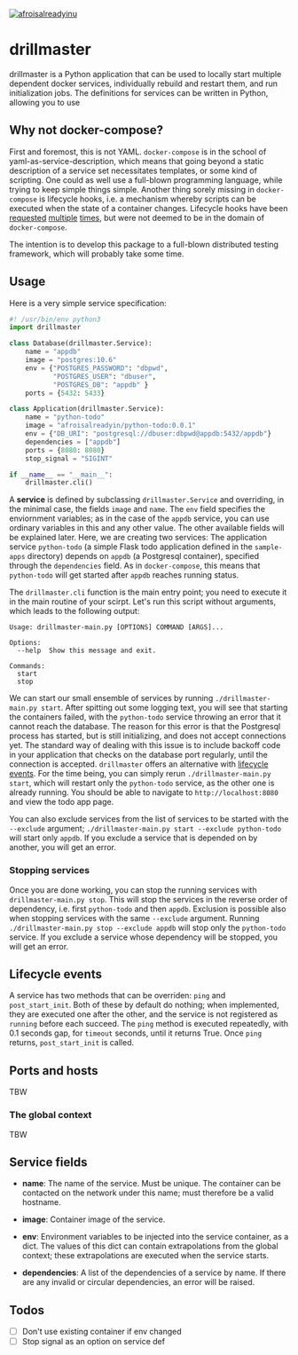 [![afroisalreadyinu](https://circleci.com/gh/afroisalreadyinu/drillmaster.svg?style=svg)](https://app.circleci.com/pipelines/github/afroisalreadyinu/drillmaster)

# drillmaster

drillmaster is a Python application that can be used to locally start multiple
dependent docker services, individually rebuild and restart them, and run
initialization jobs. The definitions for services can be written in Python,
allowing you to use

## Why not docker-compose?

First and foremost, this is not YAML. `docker-compose` is in the school of
yaml-as-service-description, which means that going beyond a static description
of a service set necessitates templates, or some kind of scripting. One could as
well use a full-blown programming language, while trying to keep simple things
simple. Another thing sorely missing in `docker-compose` is lifecycle hooks,
i.e. a mechanism whereby scripts can be executed when the state of a container
changes. Lifecycle hooks have been
[requested](https://github.com/docker/compose/issues/1809)
[multiple](https://github.com/docker/compose/issues/5764)
[times](https://github.com/compose-spec/compose-spec/issues/84), but were not
deemed to be in the domain of `docker-compose`.

The intention is to develop this package to a full-blown distributed testing
framework, which will probably take some time.

## Usage

Here is a very simple service specification:

```python
#! /usr/bin/env python3
import drillmaster

class Database(drillmaster.Service):
    name = "appdb"
    image = "postgres:10.6"
    env = {"POSTGRES_PASSWORD": "dbpwd",
           "POSTGRES_USER": "dbuser",
           "POSTGRES_DB": "appdb" }
    ports = {5432: 5433}

class Application(drillmaster.Service):
    name = "python-todo"
    image = "afroisalreadyin/python-todo:0.0.1"
    env = {"DB_URI": "postgresql://dbuser:dbpwd@appdb:5432/appdb"}
    dependencies = ["appdb"]
    ports = {8080: 8080}
    stop_signal = "SIGINT"

if __name__ == "__main__":
    drillmaster.cli()
```

A **service** is defined by subclassing `drillmaster.Service` and overriding, in
the minimal case, the fields `image` and `name`. The `env` field specifies the
enviornment variables; as in the case of the `appdb` service, you can use
ordinary variables in this and any other value. The other available fields will
be explained later. Here, we are creating two services: The application service
`python-todo` (a simple Flask todo application defined in the `sample-apps`
directory) depends on `appdb` (a Postgresql container), specified through the
`dependencies` field. As in `docker-compose`, this means that `python-todo` will
get started after `appdb` reaches running status.

The `drillmaster.cli` function is the main entry point; you need to execute it
in the main routine of your scirpt. Let's run this script without arguments,
which leads to the following output:

```
Usage: drillmaster-main.py [OPTIONS] COMMAND [ARGS]...

Options:
  --help  Show this message and exit.

Commands:
  start
  stop
```

We can start our small ensemble of services by running `./drillmaster-main.py
start`. After spitting out some logging text, you will see that starting the
containers failed, with the `python-todo` service throwing an error that it
cannot reach the database. The reason for this error is that the Postgresql
process has started, but is still initializing, and does not accept connections
yet. The standard way of dealing with this issue is to include backoff code in
your application that checks on the database port regularly, until the
connection is accepted. `drillmaster` offers an alternative with [lifecycle
events](#lifecycle-events). For the time being, you can simply rerun
`./drillmaster-main.py start`, which will restart only the `python-todo`
service, as the other one is already running. You should be able to navigate to
`http://localhost:8080` and view the todo app page.

You can also exclude services from the list of services to be started with the
`--exclude` argument; `./drillmaster-main.py start --exclude python-todo` will
start only `appdb`. If you exclude a service that is depended on by another, you
will get an error.

### Stopping services

Once you are done working, you can stop the running services with
`drillmaster-main.py stop`. This will stop the services in the reverse order of
dependency, i.e. first `python-todo` and then `appdb`. Exclusion is possible
also when stopping services with the same `--exclude` argument. Running
`./drillmaster-main.py stop --exclude appdb` will stop only the `python-todo`
service. If you exclude a service whose dependency will be stopped, you will get
an error.

## Lifecycle events

A service has two methods that can be overriden: `ping` and `post_start_init`.
Both of these by default do nothing; when implemented, they are executed one
after the other, and the service is not registered as `running` before each
succeed. The `ping` method is executed repeatedly, with 0.1 seconds gap, for
`timeout` seconds, until it returns True. Once `ping` returns, `post_start_init`
is called.

## Ports and hosts

TBW

### The global context

TBW

## Service fields

- **name**: The name of the service. Must be unique. The container can be
    contacted on the network under this name; must therefore be a valid
    hostname.

- **image**: Container image of the service.

- **env**: Environment variables to be injected into the service container, as a
    dict. The values of this dict can contain extrapolations from the global
    context; these extrapolations are executed when the service starts.

- **dependencies**: A list of the dependencies of a service by name. If there
    are any invalid or circular dependencies, an error will be raised.

## Todos

- [ ] Don't use existing container if env changed
- [ ] Stop signal as an option on service def